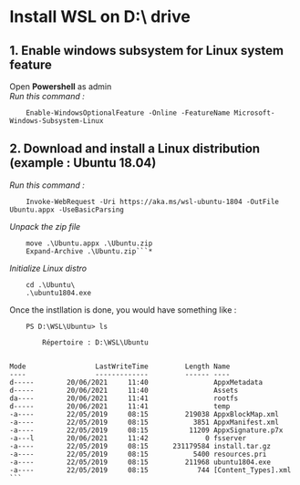 # Install WSL on D:\ drive
## 1. Enable windows subsystem for Linux system feature  
Open **Powershell** as admin  
*Run this command :*  
        
        Enable-WindowsOptionalFeature -Online -FeatureName Microsoft-Windows-Subsystem-Linux 
## 2. Download and install a Linux distribution (example : Ubuntu 18.04)
*Run this command :*  
        
        Invoke-WebRequest -Uri https://aka.ms/wsl-ubuntu-1804 -OutFile Ubuntu.appx -UseBasicParsing 

*Unpack the zip file*  
        
        move .\Ubuntu.appx .\Ubuntu.zip 
        Expand-Archive .\Ubuntu.zip```*

*Initialize Linux distro*  
        
        cd .\Ubuntu\  
        .\ubuntu1804.exe 

Once the instllation is done, you would have something like :  
        
        PS D:\WSL\Ubuntu> ls   

            Répertoire : D:\WSL\Ubuntu


    Mode                 LastWriteTime         Length Name
    ----                 -------------         ------ ----
    d-----        20/06/2021     11:40                AppxMetadata
    d-----        20/06/2021     11:40                Assets
    da----        20/06/2021     11:41                rootfs
    d-----        20/06/2021     11:41                temp
    -a----        22/05/2019     08:15         219038 AppxBlockMap.xml
    -a----        22/05/2019     08:15           3851 AppxManifest.xml
    -a----        22/05/2019     08:15          11209 AppxSignature.p7x
    -a---l        20/06/2021     11:42              0 fsserver
    -a----        22/05/2019     08:15      231179584 install.tar.gz
    -a----        22/05/2019     08:15           5400 resources.pri
    -a----        22/05/2019     08:15         211968 ubuntu1804.exe
    -a----        22/05/2019     08:15            744 [Content_Types].xml  
    ```




